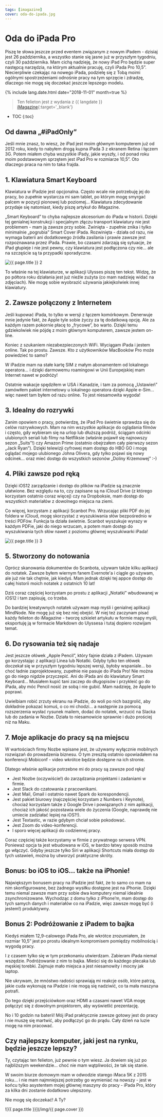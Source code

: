 ```yaml
---
tags: [imagazine]
cover: oda-do-ipada.jpg
---
```


# Oda do iPada Pro

Piszę te słowa jeszcze przed eventem związanym z nowym iPadem - dzisiaj jest 26 października, a wszystko stanie się jasne już w przyszłym tygodniu, czyli 30 października. Mam cichą nadzieję, że nowy iPad Pro będzie super następcą narzędzia, na którym aktualnie pracuję, czyli iPada Pro 10,5”. Niecierpliwie czekając na nowego iPada, podzielę się z Tobą moimi ogólnymi spostrzeżeniami odnośnie pracy na tym sprzęcie i zdradzę, dlaczego nie mogę się doczekać jeszcze lepszego modelu.

<!--More-->

{% include lang.date.html date="2018-11-01" month=true %}

> Ten felieton jest z wydania z {{ langdate }} [iMagazine](https://imagazine.pl){:target='_blank'}

* TOC
{:toc}

## Od dawna „#iPadOnly”

Jeśli mnie znasz, to wiesz, że iPad jest moim głównym komputerem już od 2012 roku, kiedy to nabyłem drogą kupna iPada 3 z ekranem Retina i łączem 3G. Potem miałem chyba wszystkie iPady, jakie wyszły, i od ponad roku moim podstawowym sprzętem jest iPad Pro w rozmiarze 10,5”. Oto dlaczego praca na nim to taka frajda.

## 1. Klawiatura Smart Keyboard

Klawiatura w iPadzie jest opcjonalna. Często wcale nie potrzebuję jej do pracy, bo zupełnie wystarcza mi sam tablet, po którym mogę smyrgać palcem w pozycji pionowej lub poziomej... Klawiatura zdecydowanie przydaje się natomiast, kiedy piszę artykuł do iMagazine.

„Smart Keyboard” to chyba najlepsze akcesorium do iPada w historii. Dzięki tej genialnej konstrukcji i specjalnym złączu transport klawiatury nie jest problemem - mam ją zawsze przy sobie. Zwinięta - zupełnie znika i tylko minimalnie „pogrubia” Smart Cover iPada. Rozwinięta - działa od razu, nie wymaga baterii ani dodatkowego źródła zasilania i prawie zawsze jest rozpoznawana przez iPada. Prawie, bo czasami zdarzają się sytuacje, że iPad głupieje i nie jest pewny, czy klawiatura jest podłączona czy nie... ale na szczęście są ta przypadki sporadyczne.

![{{ page.title }} 2](/img/oda-do-ipada2.jpg)

To właśnie na tej klawiaturze, w aplikacji Ulysses piszę ten tekst. Widzę, że po półtora roku działania jest już nieźle zużyta (co mam nadzieję widać na zdjęciach). Nie mogę sobie wyobrazić używania jakiejkolwiek innej klawiatury.

## 2. Zawsze połączony z Internetem

Jeśli kupować iPada, to tylko w wersji z łączem komórkowym. Denerwuje mnie jedynie fakt, że Apple tyle sobie życzy za tę dodatkową opcję. Ale za każdym razem pokornie płacę to „frycowe”, bo warto. Dzięki temu gdziekolwiek nie pójdę z moim głównym komputerem, zawsze jestem on-line.

Koniec z szukaniem niezabezpieczonych WiFi. Wyciągam iPada i jestem online. Tak po prostu. Zawsze. Kto z użytkowników MacBooków Pro może powiedzieć to samo?

W iPadzie mam na stałe kartę SIM z małym abonamentem od lokalnego operatora... i dzięki darmowemu roamingowi w Unii Europejskiej mam Internet nawet w podróży!

Ostatnie wakacje spędziłem w USA i Kanadzie, i tam za pomocą „Ustawień” zamówiłem pakiet internetowy u lokalnego operatora dzięki Apple e-Sim... więc nawet tam byłem od razu online. To jest niesamowita wygoda!

## 3. Idealny do rozrywki

Zanim opowiem o pracy, potwierdzę, że iPad Pro świetnie sprawdza się do celów rozrywkowych. Mam na nim wszystkie aplikacje do oglądania filmów i często, gdy wybieram się na urlop lub dłuższą podróż, ściągam odcinki ulubionych seriali lub filmy na Netfliksie (właśnie pojawił się najnowszy sezon „Suits”!) czy Amazon Prime (ostatnio obejrzałem cały pierwszy sezon „Jack Ryan”). Dzięki telewizji cyfrowej mam dostęp do HBO GO i mogę oglądać mojego ulubionego Johna Olivera, gdy tylko pojawi się nowy odcinek... oraz mieć dostęp do wszystkich sezonów „Doliny Krzemowej” :-)

## 4. Pliki zawsze pod ręką

Dzięki iOS12 zarządzanie i dostęp do plików na iPadzie są znacznie ułatwione. Bez względu na to, czy zapisane są na iCloud Drive (z którego korzystam ostatnio coraz więcej) czy na Dropboksie, mam dostęp do wszystkich materiałów z dowolnego miejsca na ziemi.

Co więcej, korzystam z aplikacji Scanbot Pro. Wrzucając pliki PDF do jej foldera w iCloud, mogę skorzystać z wyszukiwania słów bezpośrednio w treści PDFów. Funkcja ta działa świetnie. Scanbot wyszukuje wyrazy w każdym PDFie, jaki do niego wrzucam, a potem mam dostęp do wyszukiwania tych słów nawet z poziomu głównej wyszukiwarki iPada!

![{{ page.title }} 3](/img/oda-do-ipada3.jpg)

## 5. Stworzony do notowania

Oprócz skanowania dokumentów do Scanbota, używam także kilku aplikacji do notatek. Zawsze byłem wiernym fanem Evernote'a i ciągle go używam, ale już nie tak chętnie, jak kiedyś. Mam jednak dzięki tej appce dostęp do całej historii moich notatek z ostatnich 10 lat!

Dziś coraz częściej korzystam po prostu z aplikacji „Notatki” wbudowanej w iOS12 i tam zapisuję, co trzeba.

Do bardziej kreatywnych notatek używam map myśli i genialnej aplikacji MindNode. Nie mogę już się bez niej obejść. W niej też zaczynam pisać każdy felieton do iMagazine - tworzę szkielet artykułu w formie mapy myśli, eksportuję ją w formacie Markdown do Ulyssesa i tutaj dopiero rozwijam temat.

## 6. Do rysowania też się nadaje

Jest jeszcze ołówek „Apple Pencil”, który fajnie działa z iPadem. Używam go korzystając z aplikacji Linea lub Notatki. Gdyby tylko ten ołówek doczekał się w przyszłym tygodniu lepszej wersji, byłoby wspaniale... bo choć ładnie zaprojektowany, zupełnie nie pasuje do iPada Pro! Nie można go do niego nigdzie przyczepić. Ani do iPada ani do klawiatury Smart Keyboard... Musiałem kupić tani zaczep do długopisów i przykleić go do iPada, aby móc Pencil nosić ze sobą i nie gubić. Mam nadzieję, że Apple to poprawi.

Uwielbiam robić zrzuty ekranu na iPadzie, do woli po nich bazgrolić, aby dokładnie pokazać komuś, o co mi chodzi... a następnie za pomocą rozszerzenia wysłać rysunek mailem, dodać do notatek, wrzucić na Slacka lub do zadania w Nozbe. Działa to niesamowicie sprawnie i dużo prościej niż na Maku.

## 7. Moje aplikacje do pracy są na miejscu

W wartościach firmy Nozbe wpisane jest, że używamy wyłącznie mobilnych rozwiązań do prowadzenia biznesu. O tym zresztą ostatnio opowiadałem na konferencji Mobiconf - video wkrótce będzie dostępne na ich stronie.

Dlatego właśnie aplikacje potrzebne mi do pracy są zawsze pod ręką!

- Jest Nozbe (oczywiście!) do zarządzania projektami i zadaniami w firmie.
- Jest Slack do czatowania z pracownikami.
- Jest Mail, Gmail i ostatnio nawet Spark do korespondencji.
- Jest pakiet biurowy (najczęściej korzystam z Numbers i Keynote), chociaż korzystam także z Google Drive i powiązanych z nim aplikacji, chociaż ich jakość pozostawia wiele do życzenia (Google, naprawdę nie umiecie zadziałać lepiej na iOS?!).
- Jest Textastic, w razie gdybym chciał sobie pokodować.
- Jest Zoom do video-konferencji.
- I sporo więcej aplikacji do codziennej pracy.

Coraz częściej także korzystamy w firmie z prywatnego serwera VPN. Ponieważ opcja ta jest wbudowana w iOS, w bardzo łatwy sposób można go włączyć. Gdyby jeszcze tylko Siri w aplikacji Shortcuts miała dostęp do tych ustawień, można by utworzyć praktyczne skróty.

## Bonus: bo iOS to iOS... także na iPhonie!

Największym bonusem pracy na iPadzie jest fakt, że to samo co mam na nim skonfigurowane,  bez żadnego wysiłku dostępne jest na iPhonie. Dzięki temu niemal zawsze mam przy sobie dwa komputery niemal idealnie zsynchronizowane. Wychodząc z domu tylko z iPhone’m, mam dostęp do tych samych danych i materiałów co na iPadzie, więc zawsze mogę być (i jestem!) produktywny.

## Bonus 2: Podróżowanie z iPadem to bajka

Kiedyś miałem 12,9-calowego iPada Pro, ale wkrótce zrozumiałem, że rozmiar 10,5” jest po prostu idealnym kompromisem pomiędzy mobilnością i wygodą pracy.

I z czasem tylko się w tym przekonaniu utwierdzam. Zabieram iPada niemal wszędzie. Podróżowanie z nim to bajka. Mieści się do każdego plecaka lub męskiej torebki. Zajmuje mało miejsca a jest niesamowity i mocny jak laptop.

Nie ukrywam, że mnóstwo radości sprawiają mi reakcje osób, które patrzą, jakie cuda wykonuję na iPadzie i nie mogą się nadziwić, co ta mała maszyna potrafi.

Do tego dzięki przejściówkom oraz HDMI a czasami nawet VGA mogę połączyć się z dowolnym projektorem, aby wyświetlić prezentację.

No i 10 godzin na baterii! Mój iPad praktycznie zawsze gotowy jest do pracy i nie muszę się martwić, aby podłączyć go do prądu. Cały dzień na luzie mogę na nim pracować.

## Czy najlepszy komputer, jaki jest na rynku, będzie jeszcze lepszy?

Ty, czytając ten felieton, już pewnie o tym wiesz. Ja dowiem się już po najbliższym weekendzie... choć nie mam wątpliwości, że tak się stanie.

W swoim biurze domowym mam w odwodzie starego iMaca 5K z 2015 roku... i nie mam najmniejszej potrzeby go wymieniać na nowszy - jest w końcu tylko asystentem mojej głównej maszyny do pracy - iPada Pro, który za kilka dni zostanie dodatkowo ulepszony.

Nie mogę się doczekać! A Ty?

![{{ page.title }}](/img/{{ page.cover }})

[n]: https://nozbe.com/